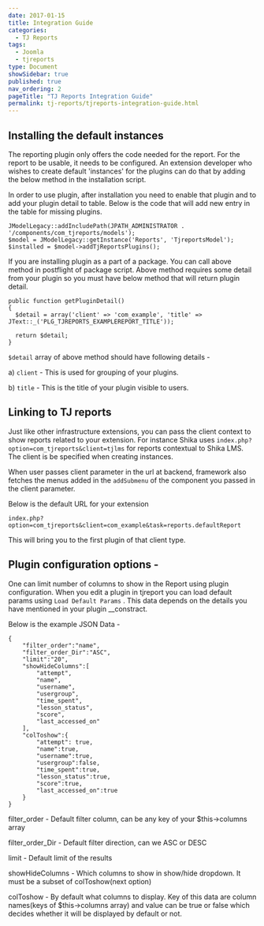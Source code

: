 ```yaml
---
date: 2017-01-15
title: Integration Guide
categories:
  - TJ Reports
tags:
  - Joomla
  - tjreports
type: Document
showSidebar: true
published: true
nav_ordering: 2
pageTitle: "TJ Reports Integration Guide"
permalink: tj-reports/tjreports-integration-guide.html
---
```



## Installing the default instances
The reporting plugin only offers the code needed for the report. For the report to be usable, it needs to be configured. An extension developer who wishes to create default 'instances' for the plugins can do that by adding the below method in the installation script.

In order to use plugin, after installation you need to enable that plugin and to add your plugin detail to table. Below is the code that will add new entry in the table for missing plugins.

```
JModelLegacy::addIncludePath(JPATH_ADMINISTRATOR . '/components/com_tjreports/models');
$model = JModelLegacy::getInstance('Reports', 'TjreportsModel');
$installed = $model->addTjReportsPlugins();
```

If you are installing plugin as a part of a package. You can call above method in postflight of package script. Above method requires some detail from your plugin so you must have below method that will return plugin detail.

```
public function getPluginDetail()
{
  $detail = array('client' => 'com_example', 'title' => JText::_('PLG_TJREPORTS_EXAMPLEREPORT_TITLE'));

  return $detail;
}
```


```$detail``` array of above method should have following details -

a) ```client``` - This is used for grouping of your plugins.

b) ```title``` - This is the title of your plugin visible to users.

## Linking to TJ reports
Just like other infrastructure extensions, you can pass the client context to show reports related to your extension. For instance Shika uses `index.php?option=com_tjreports&client=tjlms` for reports contextual to Shika LMS. The client is be specified when creating instances.

When user passes client parameter in the url at backend, framework also fetches the menus added in the `addSubmenu` of the component you passed in the client parameter. 

Below is the default URL for your extension 

`index.php?option=com_tjreports&client=com_example&task=reports.defaultReport`

This  will bring you to the first plugin of that client type. 


## Plugin configuration options -
One can limit number of columns to show in the Report using plugin configuration. When you edit a plugin in tjreport you can load default params using ```Load Default Params``` . This data depends on the details you have mentioned in your plugin __constract. 

Below is the example JSON Data - 

```
{
	"filter_order":"name",
	"filter_order_Dir":"ASC",
	"limit":"20",
	"showHideColumns":[
		"attempt",  
		"name",  
		"username",  
		"usergroup",  
		"time_spent",  
		"lesson_status",  
		"score",  
		"last_accessed_on"  
	],  
	"colToshow":{
		"attempt": true,
		"name":true,  
		"username":true,  
		"usergroup":false,  
		"time_spent":true,  
		"lesson_status":true,  
		"score":true,  
		"last_accessed_on":true  
	}  
} 
``` 

filter_order - Default filter column, can be any key of your $this->columns array

filter_order_Dir - Default filter direction, can we ASC or DESC

limit - Default limit of the results

showHideColumns -  Which columns to show in show/hide dropdown. It must be a subset of colToshow(next option) 

colToshow - By default what columns to display. Key of this data are column names(keys of $this->columns array) and value can be true or false which decides whether it will be displayed by default or not. 



